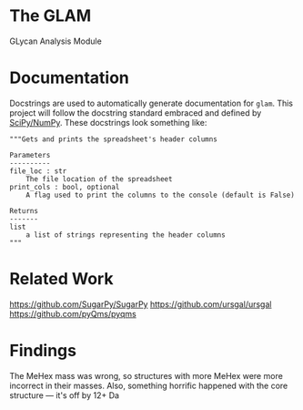 # The GLAM
GLycan Analysis Module

# Documentation

Docstrings are used to automatically generate documentation for `glam`.
This project will follow the docstring standard embraced and defined by [SciPy/NumPy](https://numpydoc.readthedocs.io/en/latest/format.html).
These docstrings look something like:

```
"""Gets and prints the spreadsheet's header columns

Parameters
----------
file_loc : str
    The file location of the spreadsheet
print_cols : bool, optional
    A flag used to print the columns to the console (default is False)

Returns
-------
list
    a list of strings representing the header columns
"""
```

# Related Work
https://github.com/SugarPy/SugarPy
https://github.com/ursgal/ursgal
https://github.com/pyQms/pyqms

# Findings
The MeHex mass was wrong, so structures with more MeHex were more incorrect in their masses.
Also, something horrific happened with the core structure — it's off by 12+ Da
